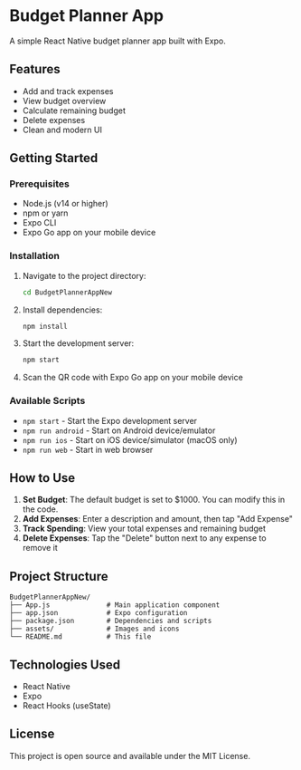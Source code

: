 # Budget Planner App

A simple React Native budget planner app built with Expo.

## Features

- Add and track expenses
- View budget overview
- Calculate remaining budget
- Delete expenses
- Clean and modern UI

## Getting Started

### Prerequisites

- Node.js (v14 or higher)
- npm or yarn
- Expo CLI
- Expo Go app on your mobile device

### Installation

1. Navigate to the project directory:
   ```bash
   cd BudgetPlannerAppNew
   ```

2. Install dependencies:
   ```bash
   npm install
   ```

3. Start the development server:
   ```bash
   npm start
   ```

4. Scan the QR code with Expo Go app on your mobile device

### Available Scripts

- `npm start` - Start the Expo development server
- `npm run android` - Start on Android device/emulator
- `npm run ios` - Start on iOS device/simulator (macOS only)
- `npm run web` - Start in web browser

## How to Use

1. **Set Budget**: The default budget is set to $1000. You can modify this in the code.
2. **Add Expenses**: Enter a description and amount, then tap "Add Expense"
3. **Track Spending**: View your total expenses and remaining budget
4. **Delete Expenses**: Tap the "Delete" button next to any expense to remove it

## Project Structure

```
BudgetPlannerAppNew/
├── App.js              # Main application component
├── app.json            # Expo configuration
├── package.json        # Dependencies and scripts
├── assets/             # Images and icons
└── README.md           # This file
```

## Technologies Used

- React Native
- Expo
- React Hooks (useState)

## License

This project is open source and available under the MIT License. 